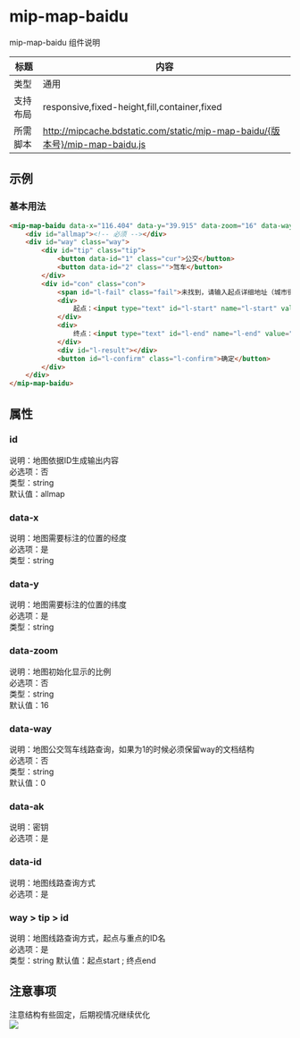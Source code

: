 # mip-map-baidu

mip-map-baidu 组件说明

标题|内容
----|----
类型|通用
支持布局|responsive,fixed-height,fill,container,fixed
所需脚本|http://mipcache.bdstatic.com/static/mip-map-baidu/{版本号}/mip-map-baidu.js

## 示例

### 基本用法
```html
<mip-map-baidu data-x="116.404" data-y="39.915" data-zoom="16" data-way="1" data-ak="密钥">
	<div id="allmap"><!-- 必须 --></div>
	<div id="way" class="way">
		<div id="tip" class="tip">
			<button data-id="1" class="cur">公交</button>
			<button data-id="2" class="">驾车</button>
		</div>
		<div id="con" class="con">
			<span id="l-fail" class="fail">未找到，请输入起点详细地址（城市街名号）</span>
			<div>
				起点：<input type="text" id="l-start" name="l-start" value="">
			</div>
			<div>
				终点：<input type="text" id="l-end" name="l-end" value="">
			</div>
			<div id="l-result"></div>
			<button id="l-confirm" class="l-confirm">确定</button>
		</div>
	</div>
</mip-map-baidu>
```

## 属性

### id

说明：地图依据ID生成输出内容  
必选项：否  
类型：string  
默认值：allmap  

### data-x

说明：地图需要标注的位置的经度  
必选项：是  
类型：string  

### data-y

说明：地图需要标注的位置的纬度  
必选项：是  
类型：string  

### data-zoom

说明：地图初始化显示的比例  
必选项：否  
类型：string  
默认值：16  

### data-way

说明：地图公交驾车线路查询，如果为1的时候必须保留way的文档结构  
必选项：否  
类型：string  
默认值：0  

### data-ak

说明：密钥  
必选项：是  

### data-id

说明：地图线路查询方式  
必选项：是  

### way > tip > id

说明：地图线路查询方式，起点与重点的ID名  
必选项：是  
类型：string
默认值：起点start ; 终点end

## 注意事项
注意结构有些固定，后期视情况继续优化  
![](https://cloud.githubusercontent.com/assets/13213114/22011830/f882e586-dccb-11e6-9f05-657f88cd925f.gif)